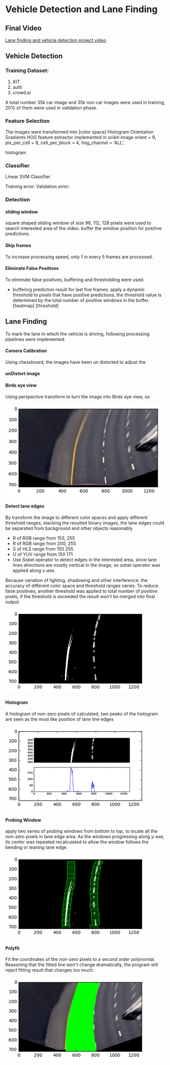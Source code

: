 # Vehicle Detection and Lane Finding


## Final Video
[Lane finding and vehicle detection project video](https://youtu.be/Qjrnx3H-1tc)

## Vehicle Detection
### Training Dataset:
1. KIT
2. autti
3. crowd.ai

A total number 35k car image and 35k non car images were used in training, 20% of them were used in validation phase.

### Feature Selection
The images were transformed into [color space]
Histogram Orientation Gradients
	HOG feature extractor implemented in scikit-image
	orient = 9, pix_per_cell = 8, cell_per_block = 4, hog_channel = 'ALL',

histogram

### Classifier
Linear SVM Classifier

Training error:
Validation error:

### Detection

#### sliding window
square shaped sliding window of size 96, 112, 128 pixels were used to search interested area of the video. buffer the window position for positive predictions.

#### Skip frames
To increase processing speed, only 1 in every 5 frames are processed.

#### Eliminate False Positives
To eliminate false positives, buffering and thresholding were used:
* buffering prediction result for last five frames, apply a dynamic threshold to pixels that have positive predictions, the threshold value is determined by the total number of positive windows in the buffer.
[heatmap]
[threshold]


## Lane Finding

To mark the lane in which the vehicle is driving, following processing pipelines were implemented.

#### Camera Calibration

Using chessboard, the images have been un distorted to adjust the 

#### unDistort image
#### Birds eye view
Using perspective transform to turn the image into Birds eye view, so

![Bird's eye view of the road](test_images/birdseye.png)

#### Detect lane edges

By transform the image to different color spaces and apply different threshold ranges, stacking the resulted binary images, the lane edges could be separated from background and other objects reasonably 
* R of RGB range from 153, 255 
* R of RGB range from 200, 255
* S of HLS range from 150 255
* U of YUV range from 150 171
* Use Sobel operator to detect edges in the interested area, since lane lines directions are mostly vertical in the image, so sobel operator was applied along x-axe.

Because variation of lighting, shadowing and other interference. the accuracy of different color space and threshold ranges varies. To reduce false positives, another threshold was applied to total number of positive pixels, if the threshold is exceeded the result won't be merged into final output.

![Edge detection](test_images/binary.png)


#### Histogram
A histogram of non-zero pixels of calculated, two peaks of the histogram are seen as the most like position of lane line edges

![Histogram](test_images/histogram.png)

#### Probing Window
apply two series of probing windows from bottom to top, to locate all the non-zero pixels in lane edge area. As the windows progressing along y-axe, its center was repeated recalculated to allow the window follows the bending or leaning lane edge.

![Probing Window](test_images/probing_window.png)

#### Polyfit
Fit the coordinates of the non-zero pixels to a second order polynomial.
Reasoning that the fitted line won't change dramatically, the program will reject fitting result that changes too much.

![Fit and fill the lane](test_images/fill.png)

